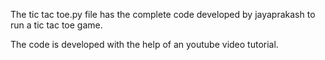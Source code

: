 The tic tac toe.py file has the complete code developed by jayaprakash to run a tic tac toe game.

The code is developed with the help of an youtube video tutorial.

